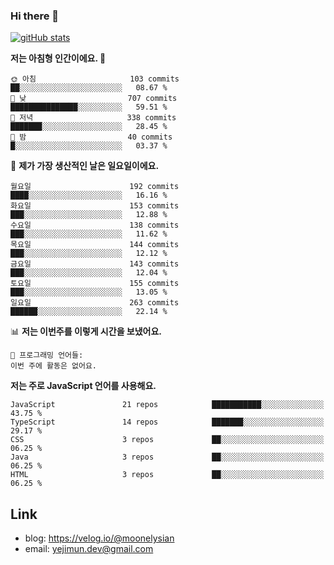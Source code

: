 ### Hi there 👋

<!--
**moonelysian/moonelysian** is a ✨ _special_ ✨ repository because its `README.md` (this file) appears on your GitHub profile.

Here are some ideas to get you started:

- 🔭 I’m currently working on ...
- 🌱 I’m currently learning ...
- 👯 I’m looking to collaborate on ...
- 🤔 I’m looking for help with ...
- 💬 Ask me about ...
- 📫 How to reach me: ...
- 😄 Pronouns: ...
- ⚡ Fun fact: ...
-->

<!-- [![wakatime stats](https://github-readme-stats.vercel.app/api/wakatime?username=moonelysian)](https://github.com/anuraghazra/github-readme-stats) -->

[![gitHub stats](https://github-readme-stats.vercel.app/api?username=moonelysian&show_icons=true)](https://github.com/anuraghazra/github-readme-stats)

<!--START_SECTION:waka-->
**저는 아침형 인간이에요. 🐤** 

```text
🌞 아침                     103 commits         ██░░░░░░░░░░░░░░░░░░░░░░░   08.67 % 
🌆 낮　                     707 commits         ███████████████░░░░░░░░░░   59.51 % 
🌃 저녁                     338 commits         ███████░░░░░░░░░░░░░░░░░░   28.45 % 
🌙 밤　                     40 commits          █░░░░░░░░░░░░░░░░░░░░░░░░   03.37 % 
```
📅 **제가 가장 생산적인 날은 일요일이에요.** 

```text
월요일                      192 commits         ████░░░░░░░░░░░░░░░░░░░░░   16.16 % 
화요일                      153 commits         ███░░░░░░░░░░░░░░░░░░░░░░   12.88 % 
수요일                      138 commits         ███░░░░░░░░░░░░░░░░░░░░░░   11.62 % 
목요일                      144 commits         ███░░░░░░░░░░░░░░░░░░░░░░   12.12 % 
금요일                      143 commits         ███░░░░░░░░░░░░░░░░░░░░░░   12.04 % 
토요일                      155 commits         ███░░░░░░░░░░░░░░░░░░░░░░   13.05 % 
일요일                      263 commits         ██████░░░░░░░░░░░░░░░░░░░   22.14 % 
```


📊 **저는 이번주를 이렇게 시간을 보냈어요.** 

```text
💬 프로그래밍 언어들: 
이번 주에 활동은 없어요.
```

**저는 주로 JavaScript 언어를 사용해요.** 

```text
JavaScript               21 repos            ███████████░░░░░░░░░░░░░░   43.75 % 
TypeScript               14 repos            ███████░░░░░░░░░░░░░░░░░░   29.17 % 
CSS                      3 repos             ██░░░░░░░░░░░░░░░░░░░░░░░   06.25 % 
Java                     3 repos             ██░░░░░░░░░░░░░░░░░░░░░░░   06.25 % 
HTML                     3 repos             ██░░░░░░░░░░░░░░░░░░░░░░░   06.25 % 
```




<!--END_SECTION:waka-->


## Link
- blog: https://velog.io/@moonelysian
- email: yejimun.dev@gmail.com
